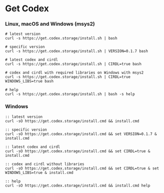 # Get Codex

### Linux, macOS and Windows (msys2)

```shell
# latest version
curl -s https://get.codex.storage/install.sh | bash
```

```shell
# specific version
curl -s https://get.codex.storage/install.sh | VERSION=0.1.7 bash
```

```shell
# latest codex and cirdl
curl -s https://get.codex.storage/install.sh | CIRDL=true bash
```

```shell
# codex and cirdl with required libraries on Windows with msys2
curl -s https://get.codex.storage/install.sh | CIRDL=true WINDOWS_LIBS=true bash
```

```shell
# help
curl -s https://get.codex.storage/install.sh | bash -s help
```

### Windows

```batch
:: latest version
curl -sO https://get.codex.storage/install.cmd && install.cmd
```

```batch
:: specific version
curl -sO https://get.codex.storage/install.cmd && set VERSION=0.1.7 & install.cmd
```

```batch
:: latest codex and cirdl
curl -sO https://get.codex.storage/install.cmd && set CIRDL=true & install.cmd
```

```batch
:: codex and cirdl without libraries
curl -sO https://get.codex.storage/install.cmd && set CIRDL=true & set WINDOWS_LIBS=true & install.cmd
```

```batch
:: help
curl -sO https://get.codex.storage/install.cmd && install.cmd help
```
